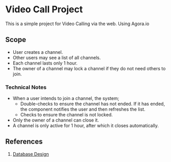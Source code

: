 # Video Call Project
This is a simple project for Video Calling via the web. Using Agora.io

## Scope
- User creates a channel.
- Other users may see a list of all channels.
- Each channel lasts only 1 hour.
- The owner of a channel may lock a channel if they do not need others to join.

### Technical Notes
- When a user intends to join a channel, the system;
  - Double-checks to ensure the channel has not ended. If it has ended, the component notifies the user and then refreshes the list.
  - Checks to ensure the channel is not locked.
- Only the owner of a channel can close it.
- A channel is only active for 1 hour, after which it closes automatically.

## References
1. [Database Design](https://dbdiagram.io/d/61ceb4b03205b45b73d2ab20)
